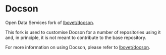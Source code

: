 # Docson

Open Data Services fork of [lbovet/docson](https://github.com/lbovet/docson).

This fork is used to customise Docson for a number of repositories using it and, in principle, it is not meant to contribute to the base repository.

For more information on using Docson, please refer to [lbovet/docson](https://github.com/lbovet/docson).
